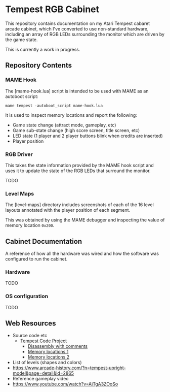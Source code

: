 # Tempest RGB Cabinet

This repository contains documentation on my Atari Tempest cabaret arcade cabinet, which I've converted to use non-standard hardware, including an array of RGB LEDs surrounding the monitor which are driven by the game state.

This is currently a work in progress.

## Repository Contents

### MAME Hook

The [mame-hook.lua] script is intended to be used with MAME as an autoboot script:

```
mame tempest -autoboot_script mame-hook.lua
```

It is used to inspect memory locations and report the following:

* Game state change (attract mode, gameplay, etc)
* Game sub-state change (high score screen, title screen, etc)
* LED state (1 player and 2 player buttons blink when credits are inserted)
* Player position

### RGB Driver

This takes the state information provided by the MAME hook script and uses it to update the state of the RGB LEDs that surround the monitor.

TODO

### Level Maps

The [level-maps] directory includes screenshots of each of the 16 level layouts annotated with the player position of each segment.

This was obtained by using the MAME debugger and inspecting the value of memory location `0x200`.

## Cabinet Documentation

A reference of how all the hardware was wired and how the software was configured to run the cabinet.

### Hardware

TODO

### OS configuration

TODO

## Web Resources

* Source code etc
  * [Tempest Code Project](https://web.archive.org/web/20190926012737/https:/ionpool.net/arcade/tempest_code_project/tempest_code_project.html)
    * [Disassembly with comments](https://web.archive.org/web/20190926012737/https:/ionpool.net/arcade/tempest_code_project/136002.txt)
    * [Memory locations 1](https://web.archive.org/web/20190926020054/http://www.ionpool.net/arcade/tempest_code_project/memory.html)
    * [Memory locations 2](https://web.archive.org/web/20041223160804/http://216.46.5.1:18804/)
* List of levels (shapes and colors)
 * https://www.arcade-history.com/?n=tempest-upright-model&page=detail&id=2865
* Reference gameplay video
 * https://www.youtube.com/watch?v=AiTgA3ZOoSo